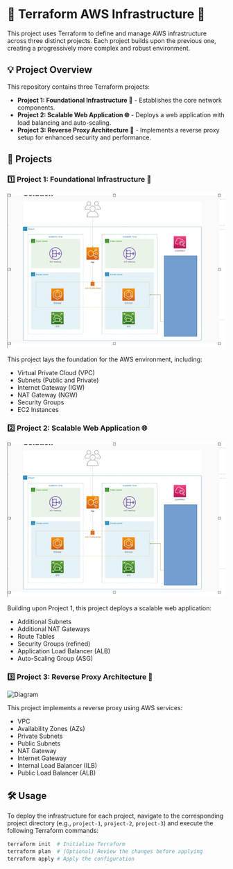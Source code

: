 # 🚀 Terraform AWS Infrastructure 🚀

This project uses Terraform to define and manage AWS infrastructure across three distinct projects. Each project builds upon the previous one, creating a progressively more complex and robust environment.

## 💡 Project Overview

This repository contains three Terraform projects:

*   **Project 1: Foundational Infrastructure 🧱** - Establishes the core network components.
*   **Project 2: Scalable Web Application 🌐** - Deploys a web application with load balancing and auto-scaling.
*   **Project 3: Reverse Proxy Architecture 🔄** - Implements a reverse proxy setup for enhanced security and performance.

## 📂 Projects

### 1️⃣ Project 1: Foundational Infrastructure 🧱

![Diagram](https://github.com/ibrahim-reda-2001/photo/blob/master/WhatsApp%20Image%202025-02-02%20at%2011.45.57_50fea60a.jpg)

This project lays the foundation for the AWS environment, including:

*   Virtual Private Cloud (VPC)
*   Subnets (Public and Private)
*   Internet Gateway (IGW)
*   NAT Gateway (NGW)
*   Security Groups
*   EC2 Instances

### 2️⃣ Project 2: Scalable Web Application 🌐

![Diagram](https://github.com/Amr-Awad/AutoScallerTerraform/blob/main/architecture.jfif)

Building upon Project 1, this project deploys a scalable web application:

*   Additional Subnets
*   Additional NAT Gateways
*   Route Tables
*   Security Groups (refined)
*   Application Load Balancer (ALB)
*   Auto-Scaling Group (ASG)

### 3️⃣ Project 3: Reverse Proxy Architecture 🔄

![Diagram](https://github.com/ibrahim-reda-2001/photo/blob/master/Lab3%5B1%5D.pdf%20and%202%20more%20pages%20-%20Profile%201%20-%20Microsoft%E2%80%8B%20Edge%202_6_2025%204_32_05%20PM.png)

This project implements a reverse proxy using AWS services:

*   VPC
*   Availability Zones (AZs)
*   Private Subnets
*   Public Subnets
*   NAT Gateway
*   Internet Gateway
*   Internal Load Balancer (ILB)
*   Public Load Balancer (ALB)

## 🛠️ Usage

To deploy the infrastructure for each project, navigate to the corresponding project directory (e.g., `project-1`, `project-2`, `project-3`) and execute the following Terraform commands:

```bash
terraform init  # Initialize Terraform
terraform plan  # (Optional) Review the changes before applying
terraform apply # Apply the configuration